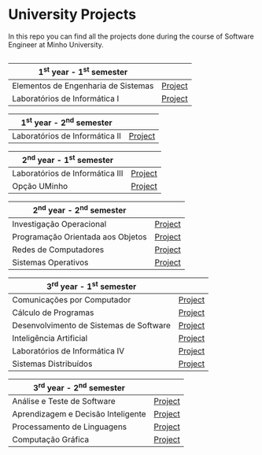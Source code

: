# University Projects 
In this repo you can find all the projects done during the course of Software Engineer at Minho University.

## 
| 1<sup>st</sup> year - 1<sup>st</sup> semester | |
| --- | :---: |
| Elementos de Engenharia de Sistemas | [Project](https://github.com/joanabranco/Projetos-Universidade/tree/main/1%C2%BA%20ano/1%C2%BA%20semestre/Elementos%20de%20Engenharia%20de%20Sistemas/SASUM%20Eats) |
| Laboratórios de Informática I | [Project](https://github.com/joanabranco/Projetos-Universidade/tree/main/1%C2%BA%20ano/1%C2%BA%20semestre/Laborat%C3%B3rios%20de%20Inform%C3%A1tica%20I/Pacman) |

| 1<sup>st</sup> year - 2<sup>nd</sup> semester | |
| --- | :---: |
| Laboratórios de Informática II | [Project](https://github.com/joanabranco/Projetos-Universidade/tree/main/1%C2%BA%20ano/2%C2%BA%20semestre/Laborat%C3%B3rios%20de%20Inform%C3%A1tica%20II/Calculator) |


| 2<sup>nd</sup> year - 1<sup>st</sup> semester | |
| --- | :---: |
| Laboratórios de Informática III | [Project](https://github.com/joanabranco/Projetos-Universidade/tree/main/2%C2%BA%20ano/1%C2%BA%20semestre/Laborat%C3%B3rios%20de%20Inform%C3%A1tica%20III) |
| Opção UMinho | [Project](https://github.com/joanabranco/Projetos-Universidade/tree/main/2%C2%BA%20ano/1%C2%BA%20semestre/Op%C3%A7%C3%A3o%20UMinho/Hist%C3%B3ria%20de%20uma%20foto) |


| 2<sup>nd</sup> year - 2<sup>nd</sup> semester | |
| --- | :---: |
| Investigação Operacional | [Project](https://github.com/joanabranco/Projetos-Universidade/tree/main/2%C2%BA%20ano/2%C2%BA%20semestre/Investiga%C3%A7%C3%A3o%20Operacional) |
| Programação Orientada aos Objetos | [Project](https://github.com/joanabranco/Projetos-Universidade/tree/main/2%C2%BA%20ano/2%C2%BA%20semestre/Programa%C3%A7%C3%A3o%20Orientada%20aos%20Objetos/Smart%20House) |
| Redes de Computadores | [Project](https://github.com/joanabranco/Projetos-Universidade/tree/main/2%C2%BA%20ano/2%C2%BA%20semestre/Redes%20de%20Computadores) |
| Sistemas Operativos | [Project](https://github.com/joanabranco/Projetos-Universidade/tree/main/2%C2%BA%20ano/2%C2%BA%20semestre/Sistemas%20Operativos/SDStore) |


| 3<sup>rd</sup> year - 1<sup>st</sup> semester | |
| --- | :---: |
| Comunicações por Computador | [Project](https://github.com/joanabranco/Projetos-Universidade/tree/main/3%C2%BA%20ano/1%C2%BA%20semestre/Comunica%C3%A7%C3%B5es%20por%20Computador) |
| Cálculo de Programas | [Project](https://github.com/joanabranco/Projetos-Universidade/tree/main/3%C2%BA%20ano/1%C2%BA%20semestre/C%C3%A1lculo%20de%20Programas) |
| Desenvolvimento de Sistemas de Software | [Project](https://github.com/joanabranco/Projetos-Universidade/tree/main/3%C2%BA%20ano/1%C2%BA%20semestre/Desenvolvimento%20de%20Sistemas%20de%20Software) |
| Inteligência Artificial | [Project](https://github.com/joanabranco/Projetos-Universidade/tree/main/3%C2%BA%20ano/1%C2%BA%20semestre/Intelig%C3%AAncia%20Artificial) |
| Laboratórios de Informática IV | [Project](https://github.com/joanabranco/Projetos-Universidade/tree/main/3%C2%BA%20ano/1%C2%BA%20semestre/Laborat%C3%B3rios%20de%20Inform%C3%A1tica%20IV) |
| Sistemas Distribuídos | [Project](https://github.com/joanabranco/Projetos-Universidade/tree/main/3%C2%BA%20ano/1%C2%BA%20semestre/Sistemas%20Distribu%C3%ADdos) |


| 3<sup>rd</sup> year - 2<sup>nd</sup> semester | |
| --- | :---: |
| Análise e Teste de Software | [Project](https://github.com/joanabranco/University-Projects/tree/main/3%C2%BA%20ano/2%C2%BA%20semestre/An%C3%A1lise%20e%20Teste%20de%20Software) |
| Aprendizagem e Decisão Inteligente | [Project](https://github.com/joanabranco/University-Projects/tree/main/3%C2%BA%20ano/2%C2%BA%20semestre/Aprendizagem%20e%20Decis%C3%A3o%20Inteligente) |
| Processamento de Linguagens | [Project](https://github.com/joanabranco/University-Projects/tree/main/3%C2%BA%20ano/2%C2%BA%20semestre/Processamento%20de%20Linguagens) |
| Computação Gráfica | [Project](https://github.com/joanabranco/University-Projects/tree/main/3%C2%BA%20ano/2%C2%BA%20semestre/Computa%C3%A7%C3%A3o%20Gr%C3%A1fica) |
